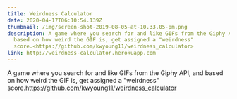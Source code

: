 ```yaml
---
title: Weirdness Calculator
date: 2020-04-17T06:10:54.139Z
thumbnail: /img/screen-shot-2019-08-05-at-10.33.05-pm.png
description: A game where you search for and like GIFs from the Giphy API, and
  based on how weird the GIF is, get assigned a "weirdness"
  score.<https://github.com/kwyoung11/weirdness_calculator>
link: http://weirdness-calculator.herokuapp.com
---
```

A game where you search for and like GIFs from the Giphy API, and based on how weird the GIF is, get assigned a "weirdness" score.<https://github.com/kwyoung11/weirdness_calculator>